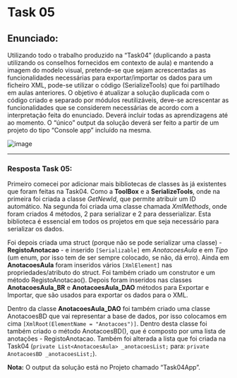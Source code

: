 # Task 05

## Enunciado:

Utilizando todo o trabalho produzido na “Task04” (duplicando a pasta utilizando os conselhos fornecidos em contexto de aula) e mantendo a imagem do modelo visual, 
pretende-se que sejam acrescentadas as funcionalidades necessárias para exportar/importar os dados para um ficheiro XML, pode-se utilizar o código (SerializeTools) que foi partilhado em aulas anteriores. 
O objetivo é atualizar a solução duplicada com o código criado e separado por módulos reutilizáveis, deve-se acrescentar as funcionalidades que se considerem necessárias de acordo com a interpretação feita do enunciado. 
Deverá incluir todas as aprendizagens até ao momento. O “único” output da solução deverá ser feito a partir de um projeto do tipo “Console app” incluído na mesma. 

![image](https://github.com/RitAmaral/IntegracaoSistemasInformacao/assets/132366922/dce2d556-99f3-4354-b9cf-cabd737ba4e0)

---

### Resposta Task 05:

Primeiro comecei por adicionar mais bibliotecas de classes às já existentes que foram feitas na Task04. Como a **ToolBox** e a **SerializeTools**, onde na primeira foi criada a classe *GetNewId*, que permite atribuir um ID automático. Na segunda foi criada uma classe chamada *XmlMethods*, onde foram criados 4 métodos, 2 para serializar e 2 para desserializar. 
Esta biblioteca é essencial em todos os projetos em que seja necessário para serializar os dados.

Foi depois criada uma struct (porque não se pode serializar uma classe) - **RegistoAnotacao** - e inserido `[Serializable]` em *AnotacoesAula* e em *Tipo* (um enum, por isso tem de ser sempre colocado, se não, dá erro). Ainda em **AnotacoesAula** foram inseridos vários `[XmlElement]` nas propriedades/atributo do struct. Foi também criado um construtor e um método RegistoAnotacao().
Depois foram inseridos nas classes **AnotacoesAula_BR** e **AnotacoesAula_DAO** métodos para Exportar e Importar, que são usados para exportar os dados para o XML.

Dentro da classe **AnotacoesAula_DAO** foi também criado uma classe AnotacoesBD que vai representar a base de dados, por isso colocamos em cima `[XmlRoot(ElementName = "Anotacoes")]`. Dentro desta classe foi também criado o método AnotacoesBD(), que é composto por uma lista de anotações - RegistoAnotacao.
Também foi alterada a lista que foi criada na Task04 (`private List<AnotacoesAula> _anotacoesList;` para: `private AnotacoesBD _anotacoesList;`).

**Nota:** O output da solução está no Projeto chamado “Task04App”.
  
